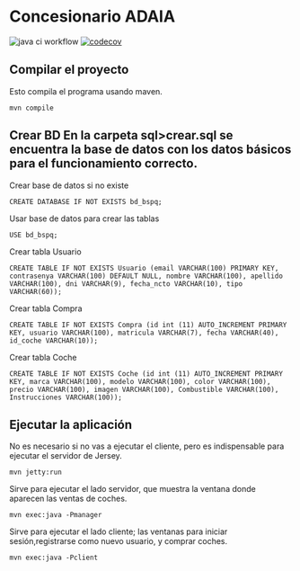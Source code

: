 **Concesionario ADAIA**
=======================

![java ci workflow](https://github.com/asierbrizu/BSPQ22-S01/actions/workflows/java-ci.yml/badge.svg)
 [![codecov](https://codecov.io/gh/ikermorales/BSPQ22-S01/branch/main/graph/badge.svg)](https://codecov.io/gh/ikermorales/BSPQ22-S01)

Compilar el proyecto
--------------------

Esto compila el programa usando maven.

	mvn compile 
	
Crear BD
En la carpeta sql>crear.sql se encuentra la base de datos con los datos básicos para el funcionamiento correcto.
--------------------	
	
Crear base de datos si no existe

	CREATE DATABASE IF NOT EXISTS bd_bspq;
	
Usar base de datos para crear las tablas
	
	USE bd_bspq;
	
Crear tabla Usuario
	
	CREATE TABLE IF NOT EXISTS Usuario (email VARCHAR(100) PRIMARY KEY, contrasenya VARCHAR(100) DEFAULT NULL, nombre VARCHAR(100), apellido VARCHAR(100), dni VARCHAR(9), fecha_ncto VARCHAR(10), tipo VARCHAR(60));
	
Crear tabla Compra
	
	CREATE TABLE IF NOT EXISTS Compra (id int (11) AUTO_INCREMENT PRIMARY KEY, usuario VARCHAR(100), matricula VARCHAR(7), fecha VARCHAR(40), id_coche VARCHAR(10));
	
Crear tabla Coche
	
	CREATE TABLE IF NOT EXISTS Coche (id int (11) AUTO_INCREMENT PRIMARY KEY, marca VARCHAR(100), modelo VARCHAR(100), color VARCHAR(100), precio VARCHAR(100), imagen VARCHAR(100), Combustible VARCHAR(100), Instrucciones VARCHAR(100));

Ejecutar la aplicación
----------------------

No es necesario si no vas a ejecutar el cliente, pero es indispensable para ejecutar el servidor de Jersey.
	
	mvn jetty:run 

Sirve para ejecutar el lado servidor, que muestra la ventana donde aparecen las ventas de coches.

	mvn exec:java -Pmanager

Sirve para ejecutar el lado cliente; las ventanas para iniciar sesión,registrarse como nuevo usuario, y comprar coches.	

	mvn exec:java -Pclient
